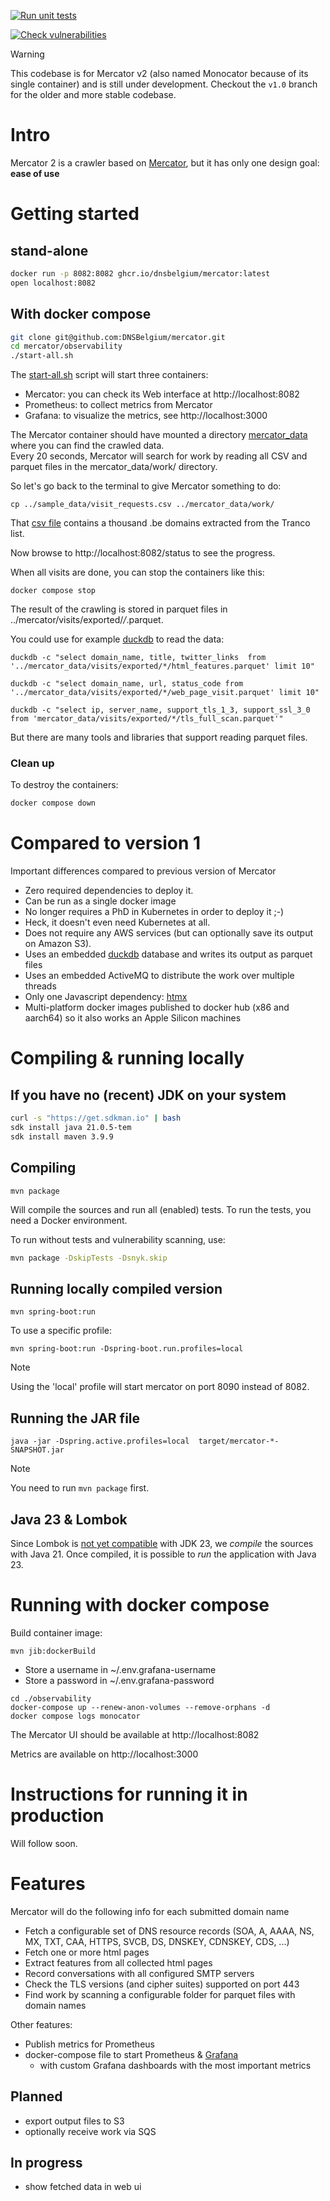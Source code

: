 [![Run unit tests](https://github.com/DNSBelgium/mercator/actions/workflows/junit-report.yml/badge.svg)](https://github.com/DNSBelgium/mercator/actions/workflows/junit-report.yml)

[![Check vulnerabilities](https://github.com/DNSBelgium/mercator/actions/workflows/snyk.yml/badge.svg)](https://github.com/DNSBelgium/mercator/actions/workflows/snyk.yml)

> [!WARNING]  
> This codebase is for Mercator v2 (also named Monocator because of its single container) and is still under development. Checkout the `v1.0` branch for the older and more stable codebase.


# Intro

Mercator 2 is a crawler based on [Mercator](https://github.com/DNSBelgium/mercator/tree/v1.0), but it has only one design goal: **ease of use**

# Getting started

## stand-alone

```bash
docker run -p 8082:8082 ghcr.io/dnsbelgium/mercator:latest
open localhost:8082
```

## With docker compose

```bash
git clone git@github.com:DNSBelgium/mercator.git
cd mercator/observability
./start-all.sh
```

The [start-all.sh](./observability/start-all.sh) script will start three containers:
* Mercator: you can check its Web interface at http://localhost:8082
* Prometheus: to collect metrics from Mercator
* Grafana: to visualize the metrics, see http://localhost:3000

The Mercator container should have mounted a directory [mercator_data](./mercator_data) where you can find the crawled data.  
Every 20 seconds, Mercator will search for work by reading all CSV and parquet files in the mercator_data/work/ directory. 

So let's go back to the terminal to give Mercator something to do:
```
cp ../sample_data/visit_requests.csv ../mercator_data/work/  
```

That [csv file](./sample_data/visit_requests.csv) contains a thousand .be domains extracted from the Tranco list.

Now browse to http://localhost:8082/status to see the progress.
   
When all visits are done, you can stop the containers like this:

```
docker compose stop 
```

The result of the crawling is stored in parquet files in ../mercator/visits/exported/*/*.parquet.

You could use for example [duckdb](https://duckdb.org/#quickinstall) to read the data:

```
duckdb -c "select domain_name, title, twitter_links  from '../mercator_data/visits/exported/*/html_features.parquet' limit 10"  
```

```
duckdb -c "select domain_name, url, status_code from '../mercator_data/visits/exported/*/web_page_visit.parquet' limit 10"
```

```
duckdb -c "select ip, server_name, support_tls_1_3, support_ssl_3_0  from 'mercator_data/visits/exported/*/tls_full_scan.parquet'"
```

But there are many tools and libraries that support reading parquet files.
          
### Clean up

To destroy the containers:
```bash
docker compose down 
```
      
# Compared to version 1

Important differences compared to previous version of Mercator 
  
* Zero required dependencies to deploy it.
* Can be run as a single docker image 
* No longer requires a PhD in Kubernetes in order to deploy it ;-)
* Heck, it doesn't even need Kubernetes at all.
* Does not require any AWS services (but can optionally save its output on Amazon S3). 
* Uses an embedded [duckdb](https://duckdb.org/) database and writes its output as parquet files
* Uses an embedded ActiveMQ to distribute the work over multiple threads
* Only one Javascript dependency: [htmx](https://htmx.org/)
* Multi-platform docker images published to docker hub (x86 and aarch64) so it also works an Apple Silicon machines

# Compiling & running locally 

## If you have no (recent) JDK on your system

```bash
curl -s "https://get.sdkman.io" | bash
sdk install java 21.0.5-tem
sdk install maven 3.9.9 
```

## Compiling

```
mvn package
```
Will compile the sources and run all (enabled) tests. To run the tests, you need a Docker environment.

To run without tests and vulnerability scanning, use:
```bash
mvn package -DskipTests -Dsnyk.skip
```

## Running locally compiled version

```
mvn spring-boot:run
```

To use a specific profile: 
```
mvn spring-boot:run -Dspring-boot.run.profiles=local
```

>[!NOTE]
> Using the 'local' profile will start mercator on port 8090 instead of 8082.

## Running the JAR file
```
java -jar -Dspring.active.profiles=local  target/mercator-*-SNAPSHOT.jar
```

>[!NOTE]
> You need to run `mvn package` first.

## Java 23 & Lombok

Since Lombok is [not yet compatible](https://github.com/projectlombok/lombok/issues/3722) with JDK 23, we *compile* the sources with Java 21.
Once compiled, it is possible to *run* the application with Java 23.

# Running with docker compose

Build container image:
```
mvn jib:dockerBuild
```

* Store a username in ~/.env.grafana-username
* Store a password in ~/.env.grafana-password

```
cd ./observability
docker-compose up --renew-anon-volumes --remove-orphans -d
docker compose logs monocator 
```

The Mercator UI should be available at http://localhost:8082

Metrics are available on http://localhost:3000 
                 
# Instructions for running it in production

Will follow soon.

# Features
  
Mercator will do the following info for each submitted domain name
* Fetch a configurable set of DNS resource records (SOA, A, AAAA, NS, MX, TXT, CAA, HTTPS, SVCB, DS, DNSKEY, CDNSKEY, CDS, ...)
* Fetch one or more html pages
* Extract features from all collected html pages
* Record conversations with all configured SMTP servers
* Check the TLS versions (and cipher suites) supported on port 443
* Find work by scanning a configurable folder for parquet files with domain names

Other features:
* Publish metrics for Prometheus
* docker-compose file to start Prometheus & [Grafana](http://localhost:3000)  
  * with custom Grafana dashboards with the most important metrics

## Planned
* export output files to S3
* optionally receive work via SQS

## In progress
* show fetched data in web ui
